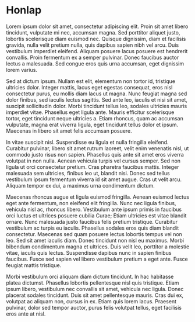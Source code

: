 <!-- ======================================================================
--- Search engine
title:          Honlap
keywords:       honlap
description:    A William Shakespeare hely honlapja.
--- Menu system
order:          
text:           
hidden:         false
umbel:          false
--- Page properties
id:             
document:       
layout:         
searchable:     true
======================================================================= -->

# Honlap

Lorem ipsum dolor sit amet, consectetur adipiscing elit. Proin sit amet libero
tincidunt, vulputate mi nec, accumsan magna. Sed porttitor aliquet justo,
lobortis scelerisque diam euismod nec. Quisque dignissim, diam et facilisis
gravida, nulla velit pretium nulla, quis dapibus sapien nibh vel arcu. Duis
vestibulum imperdiet eleifend. Aliquam posuere lacus posuere est hendrerit
convallis. Proin fermentum ex a semper pulvinar. Donec faucibus auctor lectus
a malesuada. Sed congue eros quis urna accumsan, eget dignissim lorem varius.

Sed at dictum ipsum. Nullam est elit, elementum non tortor id, tristique
ultricies dolor. Integer mattis, lacus eget egestas consequat, eros nisl
consectetur purus, eu mollis diam lacus ut magna. Nunc feugiat magna sed dolor
finibus, sed iaculis lectus sagittis. Sed ante leo, iaculis et nisi sit amet,
suscipit sollicitudin dolor. Morbi tincidunt tellus leo, sodales ultricies
mauris imperdiet vitae. Phasellus eget ligula ante. Mauris efficitur scelerisque
tortor, eget tincidunt neque ultricies a. Etiam rhoncus, quam ac accumsan
vulputate, magna erat viverra ligula, eget tincidunt tellus dolor et ipsum.
Maecenas in libero sit amet felis accumsan posuere.

In vitae suscipit nisl. Suspendisse eu ligula et nulla fringilla eleifend.
Curabitur pulvinar, libero sit amet rutrum laoreet, velit enim venenatis nisl,
ut commodo justo risus non sapien. Phasellus quis ante sit amet eros viverra
volutpat in non nulla. Aenean vehicula turpis vel cursus semper. Sed non ligula
ut orci consectetur pretium. Cras pharetra faucibus mattis. Integer malesuada
sem ultricies, finibus leo ut, blandit nisi. Donec sed tellus vestibulum ipsum
fermentum viverra id sit amet augue. Cras ut velit arcu. Aliquam tempor ex dui,
a maximus urna condimentum dictum.

Maecenas rhoncus augue et ligula euismod fringilla. Aenean euismod lectus eget
ante fermentum, non eleifend elit fringilla. Nunc nec ligula finibus, vehicula
nisl ac, rhoncus libero. Vestibulum ante ipsum primis in faucibus orci luctus
et ultrices posuere cubilia Curae; Etiam ultricies est vitae blandit ornare.
Nunc malesuada justo faucibus felis pretium tristique. Curabitur vestibulum ac
turpis eu iaculis. Phasellus sodales eros quis diam blandit consectetur.
Maecenas sed quam posuere lectus lobortis tempus vel non leo. Sed sit amet
iaculis diam. Donec tincidunt non nisl eu maximus. Morbi bibendum condimentum
magna et ultrices. Duis velit leo, porttitor a molestie vitae, iaculis quis
lectus. Suspendisse dapibus nunc in sapien finibus faucibus. Fusce sed sapien
vel libero vestibulum pretium a eget ante. Fusce feugiat mattis tristique.

Morbi vestibulum orci aliquam diam dictum tincidunt. In hac habitasse platea
dictumst. Phasellus lobortis pellentesque nisl quis tristique. Etiam ipsum
libero, vestibulum nec convallis sit amet, vehicula nec ligula. Donec placerat
sodales tincidunt. Duis sit amet pellentesque mauris. Cras dui ex, volutpat ac
aliquam non, cursus in ex. Etiam quis lorem lacus. Praesent pulvinar, dolor sed
tempor auctor, purus felis volutpat tellus, eget facilisis eros ante at nisl. 

